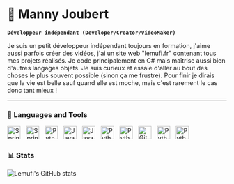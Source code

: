 # 🌴 Manny Joubert

**`Développeur indépendant (Developer/Creator/VideoMaker)`**

Je suis un petit développeur indépendant toujours en formation, j'aime aussi parfois créer des vidéos, j'ai un site web "lemufi.fr" contenant tous mes projets réalisés. Je code principalement en C# mais maîtrise aussi bien d'autres langages objets. Je suis curieux et essaie d'aller au bout des choses le plus souvent possible (sinon ça me frustre). Pour finir je dirais que la vie est belle sauf quand elle est moche, mais c'est rarement le cas donc tant mieux !

---

<!-- Manny Joubert -->

### 🧰 Languages and Tools

<img align="left" alt="Spring" width="30px" style="padding-right:10px;" src="https://cdn.jsdelivr.net/gh/devicons/devicon/icons/csharp/csharp-original.svg" />
<img align="left" alt="Spring" width="30px" style="padding-right:10px;" src="https://cdn.jsdelivr.net/gh/devicons/devicon/icons/dot-net/dot-net-original.svg" />
<img align="left" alt="Python" width="30px" style="padding-right:10px;" src="https://cdn.jsdelivr.net/gh/devicons/devicon/icons/python/python-plain.svg" />
<img align="left" alt="Java" width="30px" style="padding-right:10px;" src="https://cdn.jsdelivr.net/gh/devicons/devicon/icons/java/java-original.svg"/>
<img align="left" alt="JavaScript" width="30px" style="padding-right:10px;" src="https://cdn.jsdelivr.net/gh/devicons/devicon/icons/javascript/javascript-plain.svg" />
<img align="left" alt="Python" width="30px" style="padding-right:10px;" src="https://cdn.jsdelivr.net/gh/devicons/devicon/icons/php/php-original.svg" />
<img align="left" alt="Python" width="30px" style="padding-right:10px;" src="https://cdn.jsdelivr.net/gh/devicons/devicon/icons/mysql/mysql-original.svg" />
<img align="left" alt="Git" width="30px" style="padding-right:10px;" src="https://cdn.jsdelivr.net/gh/devicons/devicon/icons/git/git-original.svg" />
<img align="left" alt="Python" width="30px" style="padding-right:10px;" src="https://cdn.jsdelivr.net/gh/devicons/devicon/icons/premierepro/premierepro-original.svg" />
<img align="left" alt="Python" width="30px" style="padding-right:10px;" src="https://cdn.jsdelivr.net/gh/devicons/devicon/icons/photoshop/photoshop-plain.svg" />
<br />

#

### 📊 Stats

![Lemufi's GitHub stats](https://github-readme-stats.vercel.app/api?username=Lemufi&show_icons=true&theme=ambient_gradient&locale=fr)

[youtube]: https://www.youtube.com/channel/UC8vpmjI3O3A5oBi7i-2fGuw
